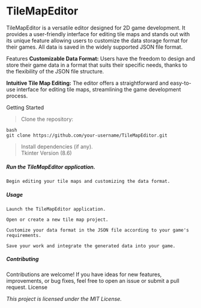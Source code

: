 # TileMapEditor

TileMapEditor is a versatile editor designed for 2D game development. It provides a user-friendly interface for editing tile maps and stands out with its unique feature allowing users to customize the data storage format for their games. All data is saved in the widely supported JSON file format.

Features
**Customizable Data Format:** Users have the freedom to design and store their game data in a format that suits their specific needs, thanks to the flexibility of the JSON file structure.

**Intuitive Tile Map Editing:** The editor offers a straightforward and easy-to-use interface for editing tile maps, streamlining the game development process.

Getting Started

> Clone the repository:

    bash
    git clone https://github.com/your-username/TileMapEditor.git  

> Install dependencies (if any).  
> Tkinter Version (8.6)

##### Run the TileMapEditor application.

    Begin editing your tile maps and customizing the data format.

##### Usage

    Launch the TileMapEditor application.
    
    Open or create a new tile map project.
    
    Customize your data format in the JSON file according to your game's requirements.
    
    Save your work and integrate the generated data into your game.

##### Contributing

Contributions are welcome! If you have ideas for new features, improvements, or bug fixes, feel free to open an issue or submit a pull request.
License

*This project is licensed under the MIT License.*
